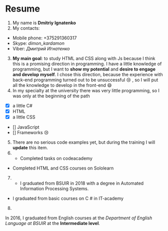 # Resume
1. My name is **Dmitriy Ignatenko**
2. My contacts: 
- Mobile phone: +375291360317
- Skype: *dimon_kardamon*
- Viber: *Дмитрий Игнатенко*
3. **My main goal**: to study HTML and CSS along with Js because I think this is a promising direction in programming. I have a little knowledge of programming, but I want to **show my potential** and **desire to engage and develop myself**. I chose this direction, because the experience with back-end programming turned out to be unsuccessful :cry: , so I will put all the knowledge to develop in the front-end :smile:
4. In my specialty at the university there was very little programming, so I was only at the beginning of the path
- [x] a little C#
- [x] HTML
- [x] a little CSS
- [] JavaScript
- [] Frameworks :cry:
5. There are no serious code examples yet, but during the training I will **update** this item.
6. * Completed tasks on codeacademy
* Completed HTML and CSS courses on Sololearn
7. - I graduated from BSUIR in 2018 with a degree in Automated Information Processing Systems.
- I graduated from basic courses on C # in IT-academy
8. 
In 2016, I graduated from English courses at the *Department of English Language at BSUIR* at the **Intermediate level**.